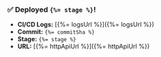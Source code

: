 ### ✅ Deployed `{%= stage %}`!

- **CI/CD Logs:** [{%= logsUrl %}]({%= logsUrl %})
- **Commit:** `{%= commitSha %}`
- **Stage:** `{%= stage %}`
- **URL:** [{%= httpApiUrl %}]({%= httpApiUrl %})
